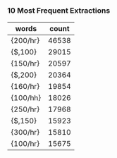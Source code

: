 



### 10 Most Frequent Extractions
<table class="table table-stripped">
<thead><tr>
<th>words</th>
<th>count</th>
</tr></thead>
<tbody>
<tr><td>{200/hr}</td><td>46538</td></tr>
<tr><td>{$,100}</td><td>29015</td></tr>
<tr><td>{150/hr}</td><td>20597</td></tr>
<tr><td>{$,200}</td><td>20364</td></tr>
<tr><td>{160/hr}</td><td>19854</td></tr>
<tr><td>{100/hh}</td><td>18026</td></tr>
<tr><td>{250/hr}</td><td>17968</td></tr>
<tr><td>{$,150}</td><td>15923</td></tr>
<tr><td>{300/hr}</td><td>15810</td></tr>
<tr><td>{100/hr}</td><td>15675</td></tr>
</tbody>
</table>



